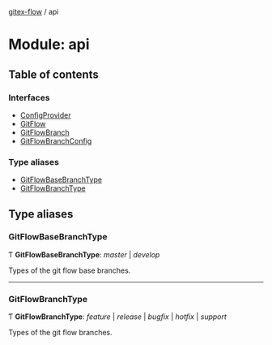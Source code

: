 [gitex-flow](../README.md) / api

# Module: api

## Table of contents

### Interfaces

- [ConfigProvider](../interfaces/api.configprovider.md)
- [GitFlow](../interfaces/api.gitflow.md)
- [GitFlowBranch](../interfaces/api.gitflowbranch.md)
- [GitFlowBranchConfig](../interfaces/api.gitflowbranchconfig.md)

### Type aliases

- [GitFlowBaseBranchType](api.md#gitflowbasebranchtype)
- [GitFlowBranchType](api.md#gitflowbranchtype)

## Type aliases

### GitFlowBaseBranchType

Ƭ **GitFlowBaseBranchType**: *master* \| *develop*

Types of the git flow base branches.

___

### GitFlowBranchType

Ƭ **GitFlowBranchType**: *feature* \| *release* \| *bugfix* \| *hotfix* \| *support*

Types of the git flow branches.
